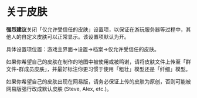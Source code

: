 # 关于皮肤

**强烈建议**关闭「仅允许受信任的皮肤」设置项，以保证在游玩服务器等过程中，其他人的自定义皮肤可以正常显示。该设置项默认为开。

具体设置项位置：游戏主界面→设置→档案→仅允许受信任的皮肤。

如果你希望自己的皮肤在制作的地图中被使用或被鸣谢，请将皮肤文件上传至「群文件-群成员皮肤」，并最好标注你更习惯于使用「粗壮」模型还是「纤细」模型。

如果你希望自己的皮肤出现在网易版，请务必保证上传的皮肤为原创，否则可能被网易版强行改成默认皮肤 (Steve, Alex, etc.)。
